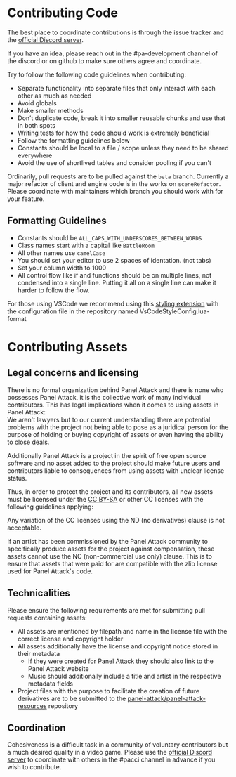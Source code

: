 # Contributing Code

The best place to coordinate contributions is through the issue tracker and the [official Discord server](http://discord.panelattack.com).

If you have an idea, please reach out in the #pa-development channel of the discord or on github to make sure others agree and coordinate.  

Try to follow the following code guidelines when contributing:
- Separate functionality into separate files that only interact with each other as much as needed
- Avoid globals
- Make smaller methods
- Don’t duplicate code, break it into smaller reusable chunks and use that in both spots
- Writing tests for how the code should work is extremely beneficial
- Follow the formatting guidelines below
- Constants should be local to a file / scope unless they need to be shared everywhere
- Avoid the use of shortlived tables and consider pooling if you can't

Ordinarily, pull requests are to be pulled against the `beta` branch. Currently a major refactor of client and engine code is in the works on `sceneRefactor`.  
Please coordinate with maintainers which branch you should work with for your feature.

## Formatting Guidelines

- Constants should be `ALL_CAPS_WITH_UNDERSCORES_BETWEEN_WORDS`
- Class names start with a capital like `BattleRoom`
- All other names use `camelCase`
- You should set your editor to use 2 spaces of identation. (not tabs)
- Set your column width to 1000
- All control flow like if and functions should be on multiple lines, not condensed into a single line. Putting it all on a single line can make it harder to follow the flow.

For those using VSCode we recommend using this [styling extension](https://marketplace.visualstudio.com/items?itemName=Koihik.vscode-lua-format) with the configuration file in the repository named VsCodeStyleConfig.lua-format

# Contributing Assets

## Legal concerns and licensing

There is no formal organization behind Panel Attack and there is none who possesses Panel Attack, it is the collective work of many individual contributors. This has legal implications when it comes to using assets in Panel Attack:  
We aren't lawyers but to our current understanding there are potential problems with the project not being able to pose as a juridical person for the purpose of holding or buying copyright of assets or even having the ability to close deals.  

Additionally Panel Attack is a project in the spirit of free open source software and no asset added to the project should make future users and contributors liable to consequences from using assets with unclear license status.  

Thus, in order to protect the project and its contributors, all new assets must be licensed under the [CC BY-SA](https://creativecommons.org/licenses/by-sa/4.0/) or other CC licenses with the following guidelines applying:

Any variation of the CC licenses using the ND (no derivatives) clause is not acceptable.

If an artist has been commissioned by the Panel Attack community to specifically produce assets for the project against compensation, these assets cannot use the NC (non-commercial use only) clause. This is to ensure that assets that were paid for are compatible with the zlib license used for Panel Attack's code.

## Technicalities

Please ensure the following requirements are met for submitting pull requests containing assets:
- All assets are mentioned by filepath and name in the license file with the correct license and copyright holder
- All assets additionally have the license and copyright notice stored in their metadata
  - If they were created for Panel Attack they should also link to the Panel Attack website
  - Music should additionally include a title and artist in the respective metadata fields
- Project files with the purpose to facilitate the creation of future derivatives are to be submitted to the [panel-attack/panel-attack-resources](https://github.com/panel-attack/panel-attack-resources) repository

## Coordination

Cohesiveness is a difficult task in a community of voluntary contributors but a much desired quality in a video game. Please use the [official Discord server](http://discord.panelattack.com) to coordinate with others in the #pacci channel in advance if you wish to contribute.  

